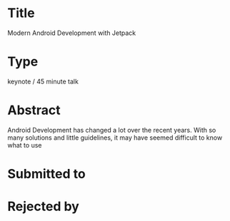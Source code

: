 # Title

Modern Android Development with Jetpack

# Type

keynote / 45 minute talk

# Abstract

Android Development has changed a lot over the recent years. With so many solutions and little guidelines, it may have seemed
difficult to know what to use

# Submitted to


# Rejected by
